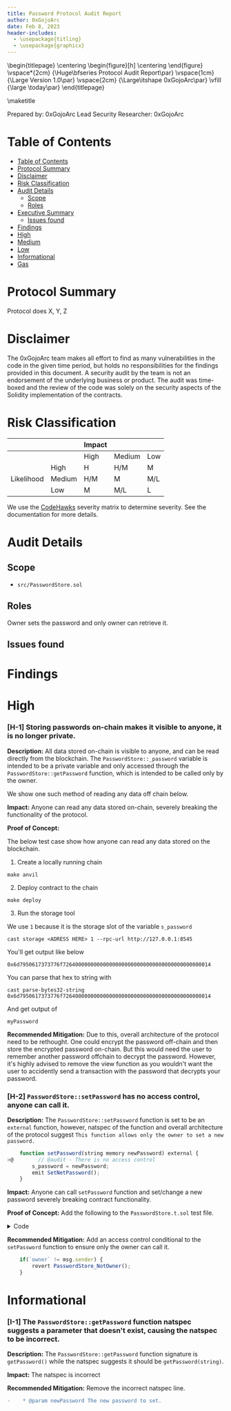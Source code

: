 ```yaml
---
title: Password Protocol Audit Report
author: 0xGojoArc
date: Feb 8, 2023
header-includes:
  - \usepackage{titling}
  - \usepackage{graphicx}
---
```


\begin{titlepage}
    \centering
    \begin{figure}[h]
        \centering
    \end{figure}
    \vspace*{2cm}
    {\Huge\bfseries Protocol Audit Report\par}
    \vspace{1cm}
    {\Large Version 1.0\par}
    \vspace{2cm}
    {\Large\itshape 0xGojoArc\par}
    \vfill
    {\large \today\par}
\end{titlepage}

\maketitle

<!-- Your report starts here! -->

Prepared by: 0xGojoArc
Lead Security Researcher: 0xGojoArc 
  

# Table of Contents
- [Table of Contents](#table-of-contents)
- [Protocol Summary](#protocol-summary)
- [Disclaimer](#disclaimer)
- [Risk Classification](#risk-classification)
- [Audit Details](#audit-details)
  - [Scope](#scope)
  - [Roles](#roles)
- [Executive Summary](#executive-summary)
  - [Issues found](#issues-found)
- [Findings](#findings)
- [High](#high)
- [Medium](#medium)
- [Low](#low)
- [Informational](#informational)
- [Gas](#gas)

# Protocol Summary

Protocol does X, Y, Z

# Disclaimer

The 0xGojoArc team makes all effort to find as many vulnerabilities in the code in the given time period, but holds no responsibilities for the findings provided in this document. A security audit by the team is not an endorsement of the underlying business or product. The audit was time-boxed and the review of the code was solely on the security aspects of the Solidity implementation of the contracts.

# Risk Classification

|            |        | Impact |        |     |
| ---------- | ------ | ------ | ------ | --- |
|            |        | High   | Medium | Low |
|            | High   | H      | H/M    | M   |
| Likelihood | Medium | H/M    | M      | M/L |
|            | Low    | M      | M/L    | L   |

We use the [CodeHawks](https://docs.codehawks.com/hawks-auditors/how-to-evaluate-a-finding-severity) severity matrix to determine severity. See the documentation for more details.

# Audit Details 
## Scope 
- `src/PasswordStore.sol`

## Roles
Owner sets the password and only owner can retrieve it.

## Issues found
# Findings
# High

### [H-1] Storing passwords on-chain makes it visible to anyone, it is no longer private.

**Description:** All data stored on-chain is visible to anyone, and can be read directly from the blockchain. The `PasswordStore::_password` variable is intended to be a private variable and only accessed through the `PasswordStore::getPassword` function, which is intended to be called only by the owner.

We show one such method of reading any data off chain below. 

**Impact:** Anyone can read any data stored on-chain, severely breaking the functionality of the protocol.

**Proof of Concept:**

The below test case show how anyone can read any data stored on the blockchain.

1. Create a locally running chain
```
make anvil
```
2. Deploy contract to the chain
```
make deploy
```
3. Run the storage tool

We use `1` because it is the storage slot of the variable `s_password`

```
cast storage <ADRESS HERE> 1 --rpc-url http://127.0.0.1:8545
```

You'll get output like below

```
0x6d7950617373776f726400000000000000000000000000000000000000000014
```

You can parse that hex to string with

```
cast parse-bytes32-string 0x6d7950617373776f726400000000000000000000000000000000000000000014
```

And get output of

```
myPassword
```

**Recommended Mitigation:** Due to this, overall architecture of the protocol need to be rethought. One could encrypt the password off-chain and then store the encrypted password on-chain. But this would need the user to remember another password offchain to decrypt the password. However, it's highly advised to remove the view function as you wouldn't want the user to accidently send a transaction with the password that decrypts your password.





### [H-2] `PasswordStore::setPassword` has no access control, anyone can call it.

**Description:** The `PasswordStore::setPassword` function is set to be an `external` function, however, natspec of the function and overall architecture of the protocol suggest `This function allows only the owner to set a new password.`

```javascript
    function setPassword(string memory newPassword) external {
>@        // @audit - There is no access control
        s_password = newPassword;
        emit SetNetPassword();
    }
```

**Impact:** Anyone can call `setPassword` function and set/change a new password severely breaking contract functionality.

**Proof of Concept:** Add the following to the `PasswordStore.t.sol` test file.

<details>
<summary>Code</summary>

```javascript
    function test_anyone_can_set_password(address randomAddress) public {
        vm.assume(randomAddress != owner);
        vm.prank(randomAddress);
        string memory expectedPassword = "notAOwnersPassword";
        passwordStore.setPassword(expectedPassword);

        vm.prank(owner);
        string memory actualPassword = passwordStore.getPassword();
        assertEq(actualPassword, expectedPassword);
    }
```

</details>

**Recommended Mitigation:** Add an access control conditional to the `setPassword` function to ensure only the owner can call it.

```javascript
    if(`owner` != msg.sender) {
        revert PasswordStore_NotOwner();
    }
```

# Informational
### [I-1] The `PasswordStore::getPassword` function natspec suggests a parameter that doesn't exist, causing the natspec to be incorrect.

**Description:** The `PasswordStore::getPassword` function signature is `getPassword()` while the natspec suggests it should be `getPassword(string)`.

**Impact:** The natspec is incorrect

**Recommended Mitigation:** Remove the incorrect natspec line.

```diff
-    * @param newPassword The new password to set.
```